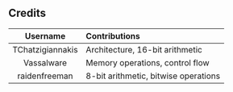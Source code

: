 ## Credits

Username|Contributions
:------:|:----------------
TChatzigiannakis|Architecture, 16-bit arithmetic
Vassalware|Memory operations, control flow
raidenfreeman|8-bit arithmetic, bitwise operations
